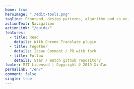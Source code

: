 ```yaml
---
home: true
heroImage: "./edit-tools.png"
tagline: Frontend, design patterns, algorithm and so on.
actionText: Navigation
actionLink: "/guide/"
features:
  - title: Read
    details: With Chrome Translate plugin
  - title: Together
    details: Issue Comment / PR with fork
  - title: Follow
    details: Star / Watch github repository
footer: MIT Licensed | Copyright © 2019 XinTan
permalink: "/en/"
comment: false
single: true
---
```

